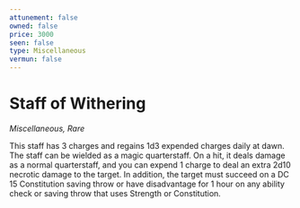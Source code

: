 ```yaml
---
attunement: false
owned: false
price: 3000
seen: false
type: Miscellaneous
vermun: false
---
```

# Staff of Withering

*Miscellaneous, Rare*

This staff has 3 charges and regains 1d3 expended charges daily at dawn. The staff can be wielded as a magic quarterstaff. On a hit, it deals damage as a normal quarterstaff, and you can expend 1 charge to deal an extra 2d10 necrotic damage to the target. In addition, the target must succeed on a DC 15 Constitution saving throw or have disadvantage for 1 hour on any ability check or saving throw that uses Strength or Constitution.